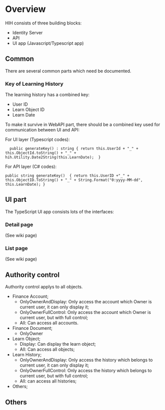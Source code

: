 # Overview

HIH consists of three building blocks:
* Identity Server
* API
* UI app (Javascript/Typescript app)

## Common

There are several common parts which need be documented.

### Key of Learning History
The learning history has a combined key:
* User ID
* Learn Object ID
* Learn Date

To make it survive in WebAPI part, there should be a combined key used for communication between UI and API:

For UI layer (Typescript codes):

`   public generateKey() : string {
        return this.UserId + "_" + this.ObjectId.toString() + "_" + hih.Utility.Date2String(this.LearnDate); 
    }
`

For API layer (C# codes):

`
public string generateKey() 
{
    return this.UserID +"_" + this.ObjectID.ToString() + "_" + String.Format("0:yyyy-MM-dd", this.LearnDate);
}
`

## UI part

The TypeScript UI app consists lots of the interfaces:

### Detail page

(See wiki page)

### List page

(See wiki page)

## Authority control

Authority control applys to all objects.

* Finance Account; 
    - OnlyOwnerAndDisplay: Only access the account which Owner is current user, it can only display it;
    - OnlyOwnerFullControl: Only access the account which Owner is current user, but with full control;
    - All: Can access all accounts.
* Finance Document;
    - OnlyOwner
* Learn Object;
    - Display: Can display the learn object;
    - All: Can access all objects;
* Learn History;
    - OnlyOwnerAndDisplay: Only access the history which belongs to current user, it can only display it;
    - OnlyOwnerFullControl: Only access the history which belongs to current user, but with full control;
    - All: can access all histories;
* Others;

## Others



